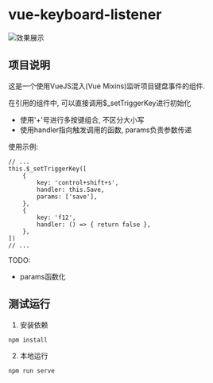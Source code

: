 # vue-keyboard-listener

![效果展示](https://i.imgur.com/tI1MrRW.gif)

## 项目说明

这是一个使用VueJS混入(Vue Mixins)监听项目键盘事件的组件.

在引用的组件中, 可以直接调用$_setTriggerKey进行初始化

* 使用'+'号进行多按键组合, 不区分大小写
* 使用handler指向触发调用的函数, params负责参数传递

使用示例:
```
// ...
this.$_setTriggerKey([
    {
        key: 'control+shift+s',
        handler: this.Save,
        params: ['save'],
    },
    {
        key: 'f12',
        handler: () => { return false },
    },
])
// ...
```

TODO:

* params函数化

## 测试运行

1. 安装依赖
```
npm install
```

2. 本地运行
```
npm run serve
```


